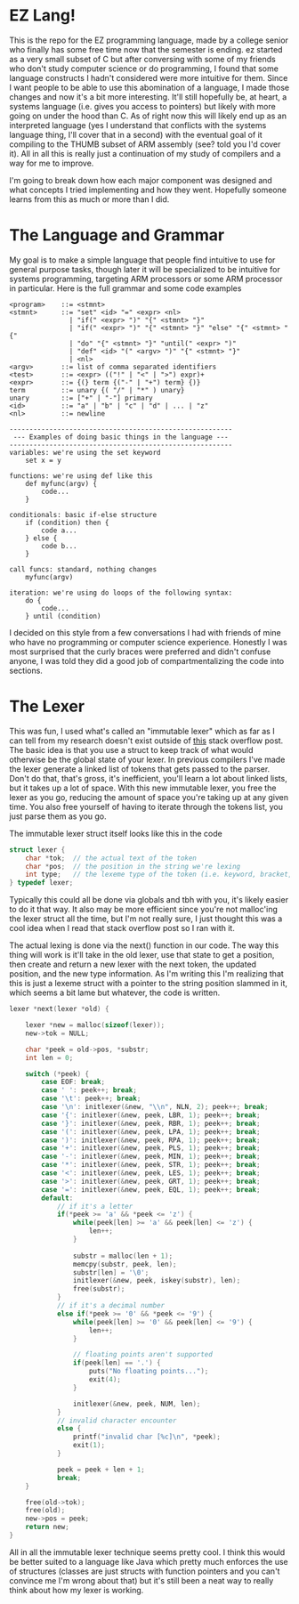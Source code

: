 # EZ Lang!

This is the repo for the EZ programming language, made by a college senior who finally has some free time now that the semester is ending. ez started as a very small subset of C
but after conversing with some of my friends who don't study computer science or do programming, I found that some language constructs I hadn't considered were more intuitive
for them. Since I want people to be able to use this abomination of a language, I made those changes and now it's a bit more interesting. It'll still hopefully be, at heart, a
systems language (i.e. gives you access to pointers) but likely with more going on under the hood than C. As of right now this will likely end up as an interpreted language
(yes I understand that conflicts with the systems language thing, I'll cover that in a second) with the eventual goal of it compiling to the THUMB subset of ARM assembly (see? 
told you I'd cover it). All in all this is really just a continuation of my study of compilers and a way for me to improve.

I'm going to break down how each major component was designed and what concepts I tried implementing and how they went. Hopefully someone learns from this as much or more than I
did.

# The Language and Grammar

My goal is to make a simple language that people find intuitive to use for general purpose tasks, though later it will be specialized to be intuitive for systems programming, targeting ARM processors or some ARM processor in particular. Here is the full grammar and some code examples

```
<program>    ::= <stmnt>
<stmnt>      ::= "set" <id> "=" <expr> <nl>
               | "if(" <expr> ")" "{" <stmnt> "}" 
               | "if(" <expr> ")" "{" <stmnt> "}" "else" "{" <stmnt> "{"
               | "do" "{" <stmnt> "}" "until(" <expr> ")"
               | "def" <id> "(" <argv> ")" "{" <stmnt> "}"
               | <nl>
<argv>       ::= list of comma separated identifiers
<test>       ::= <expr> (("!" | "<" | ">") expr)+
<expr>       ::= {(} term {("-" | "+") term} {)}
term         ::= unary {( "/" | "*" ) unary}
unary        ::= ["+" | "-"] primary
<id>         ::= "a" | "b" | "c" | "d" | ... | "z"
<nl>         ::= newline

--------------------------------------------------------
 --- Examples of doing basic things in the language ---
--------------------------------------------------------
variables: we're using the set keyword
    set x = y

functions: we're using def like this
    def myfunc(argv) {
        code...
    }

conditionals: basic if-else structure
    if (condition) then {
        code a...
    } else {
        code b...
    }

call funcs: standard, nothing changes
    myfunc(argv)

iteration: we're using do loops of the following syntax:
    do {
        code...
    } until (condition)
```

I decided on this style from a few conversations I had with friends of mine who have no programming or computer science experience. Honestly I was most surprised that the curly braces were preferred and didn't confuse anyone, I was told they did a good job of compartmentalizing the code into sections.

# The Lexer

This was fun, I used what's called an "immutable lexer" which as far as I can tell from my research doesn't exist outside of [this](https://stackoverflow.com/questions/44336831/why-should-strtok-be-deprecated/) stack overflow post.
The basic idea is that you use a struct to keep track of what would otherwise be the global state of your lexer. In previous compilers I've made the lexer generate a linked list
of tokens that gets passed to the parser. Don't do that, that's gross, it's inefficient, you'll learn a lot about linked lists, but it takes up a lot of space. With this new
immutable lexer, you free the lexer as you go, reducing the amount of space you're taking up at any given time. You also free yourself of having to iterate through the tokens list, you just parse them as you go.

The immutable lexer struct itself looks like this in the code
```C
struct lexer {
    char *tok;  // the actual text of the token
    char *pos;  // the position in the string we're lexing
    int type;   // the lexeme type of the token (i.e. keyword, bracket, etc.)
} typedef lexer;
```
Typically this could all be done via globals and tbh with you, it's likely easier to do it that way. It also may be more efficient since you're not malloc'ing the lexer struct all the time, but I'm not really sure, I just thought this was a cool idea when I read that stack overflow post so I ran with it.

The actual lexing is done via the next() function in our code. The way this thing will work is it'll take in the old lexer, use that state to get a position, then create and 
return a new lexer with the next token, the updated position, and the new type information. As I'm writing this I'm realizing that this is just a lexeme struct with a pointer
to the string position slammed in it, which seems a bit lame but whatever, the code is written.
```C
lexer *next(lexer *old) {

    lexer *new = malloc(sizeof(lexer));
    new->tok = NULL;

    char *peek = old->pos, *substr;
    int len = 0;

    switch (*peek) {
        case EOF: break;
        case ' ': peek++; break;
        case '\t': peek++; break;
        case '\n': initlexer(&new, "\\n", NLN, 2); peek++; break;
        case '{': initlexer(&new, peek, LBR, 1); peek++; break;
        case '}': initlexer(&new, peek, RBR, 1); peek++; break;
        case '(': initlexer(&new, peek, LPA, 1); peek++; break;
        case ')': initlexer(&new, peek, RPA, 1); peek++; break;
        case '+': initlexer(&new, peek, PLS, 1); peek++; break;
        case '-': initlexer(&new, peek, MIN, 1); peek++; break;
        case '*': initlexer(&new, peek, STR, 1); peek++; break;
        case '<': initlexer(&new, peek, LES, 1); peek++; break;
        case '>': initlexer(&new, peek, GRT, 1); peek++; break;
        case '=': initlexer(&new, peek, EQL, 1); peek++; break;
        default:
            // if it's a letter
            if(*peek >= 'a' && *peek <= 'z') {
                while(peek[len] >= 'a' && peek[len] <= 'z') {
                    len++;
                }
         
                substr = malloc(len + 1);
                memcpy(substr, peek, len);
                substr[len] = '\0';
                initlexer(&new, peek, iskey(substr), len);
                free(substr);
            }
            // if it's a decimal number
            else if(*peek >= '0' && *peek <= '9') {
                while(peek[len] >= '0' && peek[len] <= '9') {
                    len++;
                }

                // floating points aren't supported
                if(peek[len] == '.') {
                    puts("No floating points...");
                    exit(4);
                }

                initlexer(&new, peek, NUM, len);
            }
            // invalid character encounter
            else {
                printf("invalid char [%c]\n", *peek);
                exit(1);
            }

            peek = peek + len + 1;
            break;
    }

    free(old->tok);
    free(old);
    new->pos = peek;
    return new;
}
```

All in all the immutable lexer technique seems pretty cool. I think this would be better suited to a language like Java which pretty much enforces the use of structures (classes 
are just structs with function pointers and you can't convince me I'm wrong about that) but it's still been a neat way to really think about how my lexer is working.

